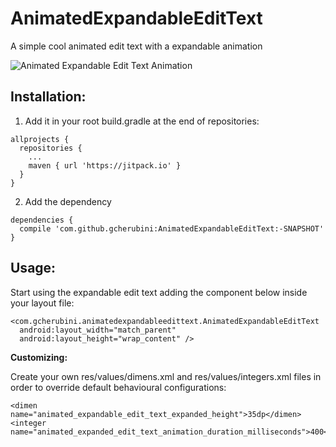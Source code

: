 # AnimatedExpandableEditText
A simple cool animated edit text with a expandable animation

![Animated Expandable Edit Text Animation](https://media.giphy.com/media/3ohhwxUxWnytY33gRi/giphy.gif)

## Installation:
1. Add it in your root build.gradle at the end of repositories:
```
allprojects {
  repositories {
    ...
    maven { url 'https://jitpack.io' }
  }
}
```
2. Add the dependency
```
dependencies {
  compile 'com.github.gcherubini:AnimatedExpandableEditText:-SNAPSHOT'
}
```

## Usage:
Start using the expandable edit text adding the component below inside your layout file:
```
<com.gcherubini.animatedexpandableedittext.AnimatedExpandableEditText
  android:layout_width="match_parent"
  android:layout_height="wrap_content" />
```

**Customizing:** <br />

Create your own res/values/dimens.xml and res/values/integers.xml files in order to override default behavioural configurations:

```
<dimen name="animated_expandable_edit_text_expanded_height">35dp</dimen>
<integer name="animated_expanded_edit_text_animation_duration_milliseconds">400</integer>
```

